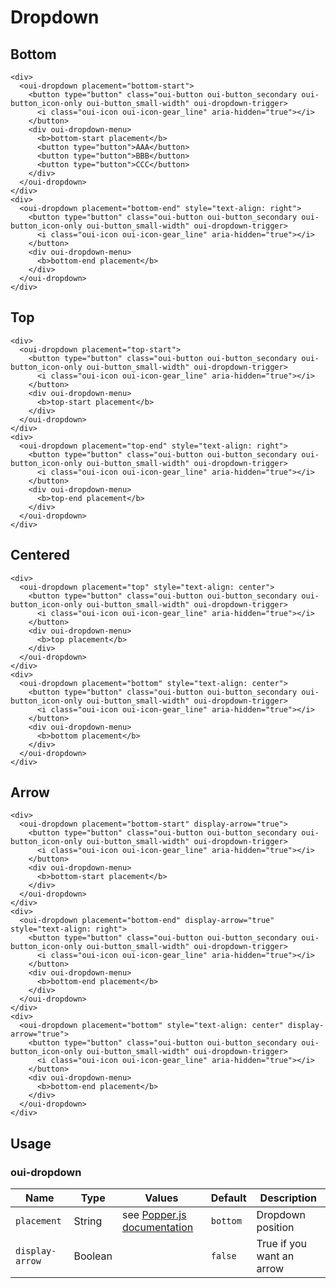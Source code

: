 # Dropdown

## Bottom

```html:preview
<div>
  <oui-dropdown placement="bottom-start">
    <button type="button" class="oui-button oui-button_secondary oui-button_icon-only oui-button_small-width" oui-dropdown-trigger>
      <i class="oui-icon oui-icon-gear_line" aria-hidden="true"></i>
    </button>
    <div oui-dropdown-menu>
      <b>bottom-start placement</b>
      <button type="button">AAA</button>
      <button type="button">BBB</button>
      <button type="button">CCC</button>
    </div>
  </oui-dropdown>
</div>
<div>
  <oui-dropdown placement="bottom-end" style="text-align: right">
    <button type="button" class="oui-button oui-button_secondary oui-button_icon-only oui-button_small-width" oui-dropdown-trigger>
      <i class="oui-icon oui-icon-gear_line" aria-hidden="true"></i>
    </button>
    <div oui-dropdown-menu>
      <b>bottom-end placement</b>
    </div>
  </oui-dropdown>
</div>
```

## Top

```html:preview
<div>
  <oui-dropdown placement="top-start">
    <button type="button" class="oui-button oui-button_secondary oui-button_icon-only oui-button_small-width" oui-dropdown-trigger>
      <i class="oui-icon oui-icon-gear_line" aria-hidden="true"></i>
    </button>
    <div oui-dropdown-menu>
      <b>top-start placement</b>
    </div>
  </oui-dropdown>
</div>
<div>
  <oui-dropdown placement="top-end" style="text-align: right">
    <button type="button" class="oui-button oui-button_secondary oui-button_icon-only oui-button_small-width" oui-dropdown-trigger>
      <i class="oui-icon oui-icon-gear_line" aria-hidden="true"></i>
    </button>
    <div oui-dropdown-menu>
      <b>top-end placement</b>
    </div>
  </oui-dropdown>
</div>
```

## Centered

```html:preview
<div>
  <oui-dropdown placement="top" style="text-align: center">
    <button type="button" class="oui-button oui-button_secondary oui-button_icon-only oui-button_small-width" oui-dropdown-trigger>
      <i class="oui-icon oui-icon-gear_line" aria-hidden="true"></i>
    </button>
    <div oui-dropdown-menu>
      <b>top placement</b>
    </div>
  </oui-dropdown>
</div>
<div>
  <oui-dropdown placement="bottom" style="text-align: center">
    <button type="button" class="oui-button oui-button_secondary oui-button_icon-only oui-button_small-width" oui-dropdown-trigger>
      <i class="oui-icon oui-icon-gear_line" aria-hidden="true"></i>
    </button>
    <div oui-dropdown-menu>
      <b>bottom placement</b>
    </div>
  </oui-dropdown>
</div>
```

## Arrow

```html:preview
<div>
  <oui-dropdown placement="bottom-start" display-arrow="true">
    <button type="button" class="oui-button oui-button_secondary oui-button_icon-only oui-button_small-width" oui-dropdown-trigger>
      <i class="oui-icon oui-icon-gear_line" aria-hidden="true"></i>
    </button>
    <div oui-dropdown-menu>
      <b>bottom-start placement</b>
    </div>
  </oui-dropdown>
</div>
<div>
  <oui-dropdown placement="bottom-end" display-arrow="true" style="text-align: right">
    <button type="button" class="oui-button oui-button_secondary oui-button_icon-only oui-button_small-width" oui-dropdown-trigger>
      <i class="oui-icon oui-icon-gear_line" aria-hidden="true"></i>
    </button>
    <div oui-dropdown-menu>
      <b>bottom-end placement</b>
    </div>
  </oui-dropdown>
</div>
<div>
  <oui-dropdown placement="bottom" style="text-align: center" display-arrow="true">
    <button type="button" class="oui-button oui-button_secondary oui-button_icon-only oui-button_small-width" oui-dropdown-trigger>
      <i class="oui-icon oui-icon-gear_line" aria-hidden="true"></i>
    </button>
    <div oui-dropdown-menu>
      <b>bottom-end placement</b>
    </div>
  </oui-dropdown>
</div>
```

## Usage

### oui-dropdown

| Name            | Type            | Values              | Default             | Description         |
| ----            | ----            | ----                | ----                | ----                |
| `placement`     | String          | see <a href="https://popper.js.org/popper-documentation.html#Popper.placements">Popper.js documentation</a>             | `bottom`                   | Dropdown position         |
| `display-arrow` | Boolean         |                     | `false`             | True if you want an arrow         |



